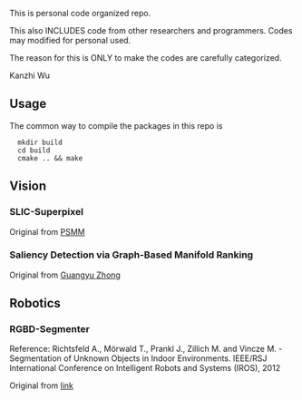 This is personal code organized repo. 

This also INCLUDES code from other researchers and programmers. Codes may modified for personal used.

The reason for this is ONLY to make the codes are carefully categorized.

Kanzhi Wu

## Usage
The common way to compile the packages in this repo is
```
  mkdir build
  cd build
  cmake .. && make
```

## Vision

### SLIC-Superpixel
Original from [PSMM](https://github.com/PSMM/SLIC-Superpixels)


### Saliency Detection via Graph-Based Manifold Ranking
Original from [Guangyu Zhong](https://github.com/GYZHikari/Opencv-Saliency)


## Robotics

### RGBD-Segmenter
Reference: Richtsfeld A., Mörwald T., Prankl J., Zillich M. and Vincze M. - 
Segmentation of Unknown Objects in Indoor Environments.  IEEE/RSJ International
Conference on Intelligent Robots and Systems (IROS), 2012

Original from [link](http://www.acin.tuwien.ac.at/forschung/v4r/mitarbeiterprojekte/rgb-d-segmentation/)


